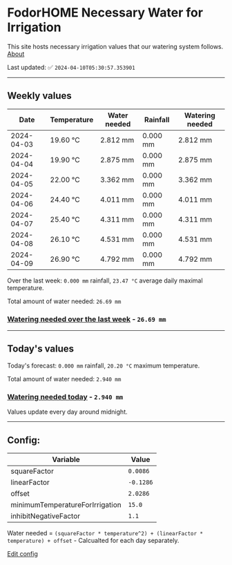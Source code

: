 # FodorHOME Necessary Water for Irrigation

This site hosts necessary irrigation values that our watering system follows. [About](https://github.com/redyau/irrigation)

Last updated: ✅ `2024-04-10T05:30:57.353901`

---

## Weekly values

| Date | Temperature | Water needed | Rainfall | Watering needed |
|-----|-----|-----|-----|-----|
| 2024-04-03 | 19.60 °C | 2.812 mm | 0.000 mm | 2.812 mm |
| 2024-04-04 | 19.90 °C | 2.875 mm | 0.000 mm | 2.875 mm |
| 2024-04-05 | 22.00 °C | 3.362 mm | 0.000 mm | 3.362 mm |
| 2024-04-06 | 24.40 °C | 4.011 mm | 0.000 mm | 4.011 mm |
| 2024-04-07 | 25.40 °C | 4.311 mm | 0.000 mm | 4.311 mm |
| 2024-04-08 | 26.10 °C | 4.531 mm | 0.000 mm | 4.531 mm |
| 2024-04-09 | 26.90 °C | 4.792 mm | 0.000 mm | 4.792 mm |


Over the last week: `0.000 mm` rainfall, `23.47 °C` average daily maximal temperature.

Total amount of water needed: `26.69 mm`

### [Watering needed over the last week](lastweek.txt) - `26.69 mm`

---

## Today's values

Today's forecast: `0.000 mm` rainfall, `20.20 °C` maximum temperature.

Total amount of water needed: `2.940 mm`

### [Watering needed today](today.txt) - `2.940 mm`

Values update every day around midnight.

---

## Config:

| Variable | Value |
|-----|-----|
| squareFactor | `0.0086` |
| linearFactor | `-0.1286` |
| offset | `2.0286` |
| minimumTemperatureForIrrigation | `15.0` |
| inhibitNegativeFactor | `1.1` |

Water needed = `(squareFactor * temperature^2) + (linearFactor * temperature) + offset` - Calcualted for each day separately.

[Edit config](https://github.com/RedyAu/irrigation/edit/main/config.json)
